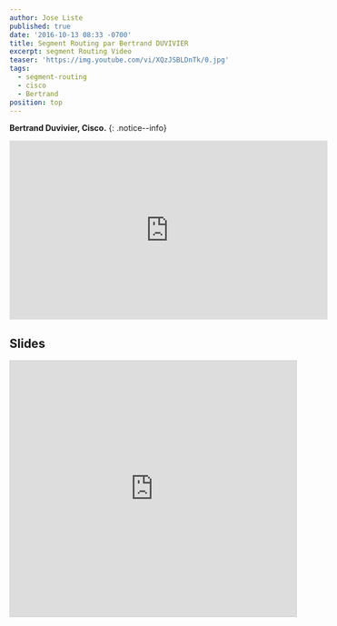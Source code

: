 ```yaml
---
author: Jose Liste
published: true
date: '2016-10-13 08:33 -0700'
title: Segment Routing par Bertrand DUVIVIER
excerpt: segment Routing Video
teaser: 'https://img.youtube.com/vi/XQzJSBLDnTk/0.jpg'
tags:
  - segment-routing
  - cisco
  - Bertrand
position: top
---
```


**Bertrand Duvivier, Cisco.**
{: .notice--info}

<iframe width="560" height="315" src="https://www.youtube.com/embed/XQzJSBLDnTk" frameborder="0" allowfullscreen></iframe>


## Slides

<iframe src="https://app.box.com/embed/preview/h9wvw08ru58q5g7hfeqarczrbnthcc1u?theme=dark" width="800" height="450" frameborder="0" marginwidth="0" marginheight="0" scrolling="no" style="border:1px solid #CCC; border-width:1px; margin-bottom:5px; max-width: 100%;" allowfullscreen webkitallowfullscreen msallowfullscreen></iframe>
